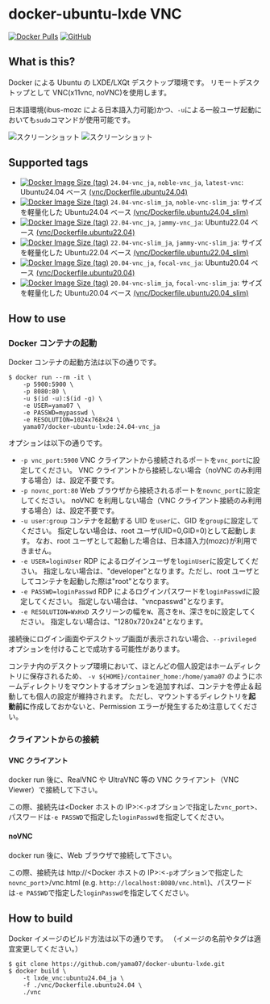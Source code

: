 # docker-ubuntu-lxde VNC

[![Docker Pulls](https://img.shields.io/docker/pulls/yama07/docker-ubuntu-lxde?style=for-the-badge)](https://hub.docker.com/r/yama07/docker-ubuntu-lxde)
[![GitHub](https://img.shields.io/github/license/yama07/docker-ubuntu-lxde?style=for-the-badge)](https://github.com/yama07/docker-ubuntu-lxde)

## What is this?

Docker による Ubuntu の LXDE/LXQt デスクトップ環境です。
リモートデスクトップとして VNC(x11vnc, noVNC)を使用します。

日本語環境(ibus-mozc による日本語入力可能)かつ、`-u`による一般ユーザ起動においても`sudo`コマンドが使用可能です。

![スクリーンショット](https://raw.githubusercontent.com/yama07/docker-ubuntu-lxde/master/screenshot/VNC-ubuntu20.04_ja.png)
![スクリーンショット](https://raw.githubusercontent.com/yama07/docker-ubuntu-lxde/master/screenshot/noVNC-ubuntu20.04_ja.png)

## Supported tags

- [![Docker Image Size (tag)](https://img.shields.io/docker/image-size/yama07/docker-ubuntu-lxde/24.04-vnc_ja?style=flat-square)](https://hub.docker.com/r/yama07/docker-ubuntu-lxde/tags?name=24.04-vnc_ja)
  `24.04-vnc_ja`, `noble-vnc_ja`, `latest-vnc`: Ubuntu24.04 ベース [(vnc/Dockerfile.ubuntu24.04)](https://github.com/yama07/docker-ubuntu-lxde/blob/master/vnc/Dockerfile.ubuntu24.04)
- [![Docker Image Size (tag)](https://img.shields.io/docker/image-size/yama07/docker-ubuntu-lxde/24.04-vnc-slim_ja?style=flat-square)](https://hub.docker.com/r/yama07/docker-ubuntu-lxde/tags?name=24.04-vnc-slim_ja)
  `24.04-vnc-slim_ja`, `noble-vnc-slim_ja`: サイズを軽量化した Ubuntu24.04 ベース [(vnc/Dockerfile.ubuntu24.04_slim)](https://github.com/yama07/docker-ubuntu-lxde/blob/master/vnc/Dockerfile.ubuntu24.04)
- [![Docker Image Size (tag)](https://img.shields.io/docker/image-size/yama07/docker-ubuntu-lxde/22.04-vnc_ja?style=flat-square)](https://hub.docker.com/r/yama07/docker-ubuntu-lxde/tags?name=22.04-vnc_ja)
  `22.04-vnc_ja`, `jammy-vnc_ja`: Ubuntu22.04 ベース [(vnc/Dockerfile.ubuntu22.04)](https://github.com/yama07/docker-ubuntu-lxde/blob/master/vnc/Dockerfile.ubuntu22.04)
- [![Docker Image Size (tag)](https://img.shields.io/docker/image-size/yama07/docker-ubuntu-lxde/22.04-vnc-slim_ja?style=flat-square)](https://hub.docker.com/r/yama07/docker-ubuntu-lxde/tags?name=22.04-vnc-slim_ja)
  `22.04-vnc-slim_ja`, `jammy-vnc-slim_ja`: サイズを軽量化した Ubuntu22.04 ベース [(vnc/Dockerfile.ubuntu22.04_slim)](https://github.com/yama07/docker-ubuntu-lxde/blob/master/vnc/Dockerfile.ubuntu22.04)
- [![Docker Image Size (tag)](https://img.shields.io/docker/image-size/yama07/docker-ubuntu-lxde/20.04-vnc_ja?style=flat-square)](https://hub.docker.com/r/yama07/docker-ubuntu-lxde/tags?name=20.04-vnc_ja)
  `20.04-vnc_ja`, `focal-vnc_ja`: Ubuntu20.04 ベース [(vnc/Dockerfile.ubuntu20.04)](https://github.com/yama07/docker-ubuntu-lxde/blob/master/vnc/Dockerfile.ubuntu20.04)
- [![Docker Image Size (tag)](https://img.shields.io/docker/image-size/yama07/docker-ubuntu-lxde/20.04-vnc-slim_ja?style=flat-square)](https://hub.docker.com/r/yama07/docker-ubuntu-lxde/tags?name=20.04-vnc-slim_ja)
  `20.04-vnc-slim_ja`, `focal-vnc-slim_ja`: サイズを軽量化した Ubuntu20.04 ベース [(vnc/Dockerfile.ubuntu20.04_slim)](https://github.com/yama07/docker-ubuntu-lxde/blob/master/vnc/Dockerfile.ubuntu20.04)

## How to use

### Docker コンテナの起動

Docker コンテナの起動方法は以下の通りです。

```
$ docker run --rm -it \
    -p 5900:5900 \
    -p 8080:80 \
    -u $(id -u):$(id -g) \
    -e USER=yama07 \
    -e PASSWD=mypasswd \
    -e RESOLUTION=1024x768x24 \
    yama07/docker-ubuntu-lxde:24.04-vnc_ja
```

オプションは以下の通りです。

- `-p vnc_port:5900`
  VNC クライアントから接続されるポートを`vnc_port`に設定してください。
  VNC クライアントから接続しない場合（noVNC のみ利用する場合）は、設定不要です。
- `-p novnc_port:80`
  Web ブラウザから接続されるポートを`novnc_port`に設定してください。
  noVNC を利用しない場合（VNC クライアント接続のみ利用する場合）は、設定不要です。
- `-u user:group`
  コンテナを起動する UID を`user`に、GID を`group`に設定してください。
  指定しない場合は、root ユーザ(UID=0,GID=0)として起動します。
  なお、root ユーザとして起動した場合は、日本語入力(mozc)が利用できません。
- `-e USER=loginUser`
  RDP によるログインユーザを`loginUser`に設定してください。
  指定しない場合は、"developer"となります。ただし、root ユーザとしてコンテナを起動した際は"root"となります。
- `-e PASSWD=loginPasswd`
  RDP によるログインパスワードを`loginPasswd`に設定してください。
  指定しない場合は、"vncpasswd"となります。
- `-e RESOLUTION=WxHxD`
  スクリーンの幅を`W`、高さを`H`、深さを`D`に設定してください。
  指定しない場合は、"1280x720x24"となります。

接続後にログイン画面やデスクトップ画面が表示されない場合、`--privileged`オプションを付けることで成功する可能性があります。

コンテナ内のデスクトップ環境において、ほとんどの個人設定はホームディレクトリに保存されるため、 `-v ${HOME}/container_home:/home/yama07` のようにホームディレクトリをマウントするオプションを追加すれば、コンテナを停止＆起動しても個人の設定が維持されます。
ただし、マウントするディレクトリを**起動前に**作成しておかないと、Permission エラーが発生するため注意してください。

### クライアントからの接続

#### VNC クライアント

docker run 後に、RealVNC や UltraVNC 等の VNC クライアント（VNC Viewer）で接続して下さい。

この際、接続先は<Docker ホストの IP>:<`-p`オプションで指定した`vnc_port`>、パスワードは`-e PASSWD`で指定した`loginPasswd`を指定してください。

#### noVNC

docker run 後に、Web ブラウザで接続して下さい。

この際、接続先は http://<Docker ホストの IP>:<`-p`オプションで指定した`novnc_port`>/vnc.html (e.g. `http://localhost:8080/vnc.html`)、パスワードは`-e PASSWD`で指定した`loginPasswd`を指定してください。

## How to build

Docker イメージのビルド方法は以下の通りです。
（イメージの名前やタグは適宜変更してください。）

```
$ git clone https://github.com/yama07/docker-ubuntu-lxde.git
$ docker build \
    -t lxde_vnc:ubuntu24.04_ja \
    -f ./vnc/Dockerfile.ubuntu24.04 \
    ./vnc
```
